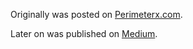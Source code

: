 Originally was posted on [Perimeterx.com](https://www.perimeterx.com/blog/beforeunload-and-unload-events/).

Later on was published on [Medium](https://medium.com/@weizmangal/unload-and-beforeunload-events-and-how-to-easily-debug-them-both-cb40782b0018).
